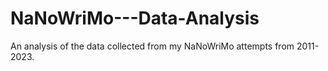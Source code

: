 # NaNoWriMo---Data-Analysis
An analysis of the data collected from my NaNoWriMo attempts from 2011-2023.
